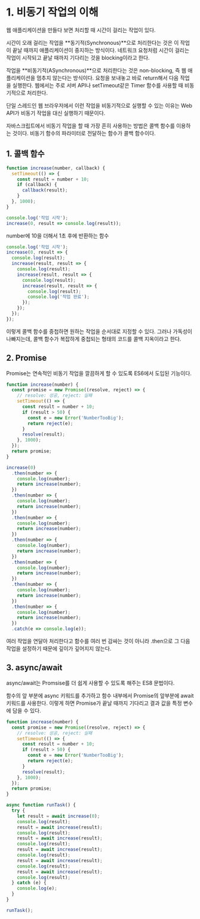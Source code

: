 # 1. 비동기 작업의 이해

웹 애플리케이션을 만들다 보면 처리할 때 시간이 걸리는 작업이 있다.

시간이 오래 걸리는 작업을 **동기적(Synchronous)**으로 처리한다는 것은 이 작업이 끝날 때까지 애플리케이션이 중지하는 방식이다. 네트워크 요청처럼 시간이 걸리는 작업이 시작되고 끝날 때까지 기다리는 것을 blocking이라고 한다.

작업을 **비동기적(ASynchronous)**으로 처리한다는 것은 non-blocking, 즉 웹 애플리케이션을 멈추지 않는다는 방식이다. 요청을 보내놓고 바로 return해서 다음 작업을 실행한다. 웹에서는 주로 서버 API나 setTimeout같은 Timer 함수를 사용할 때 비동기적으로 처리한다.

단일 스레드인 웹 브라우저에서 이런 작업을 비동기적으로 실행할 수 있는 이유는 Web API가 비동기 작업을 대신 실행하기 때문이다. 

자바스크립트에서 비동기 작업을 할 때 가장 흔히 사용하는 방법은 콜백 함수를 이용하는 것이다. 비동기 함수의 파라미터로 전달하는 함수가 콜백 함수이다.

## 1. 콜백 함수

```javascript
function increase(number, callback) {
  setTimeout(() => {
    const result = number + 10;
    if (callback) {
      callback(result);
    }
  }, 1000);
}

console.log('작업 시작');
increase(0, result => console.log(result));
```

number에 10을 더해서 1초 후에 반환하는 함수

```javascript
console.log('작업 시작');
increase(0, result => {
  console.log(result);
  increase(result, result => {
    console.log(result);
    increase(result, result => {
      console.log(result);
      increase(result, result => {
        console.log(result);
        console.log('작업 완료');
      });
    });
  });
});
```

이렇게 콜백 함수를 중첩하면 원하는 작업을 순서대로 지정할 수 있다. 그러나 가독성이 나빠지는데, 콜백 함수가 복잡하게 중첩되는 형태의 코드를 콜백 지옥이라고 한다.

## 2. Promise

Promise는 연속적인 비동기 작업을 깔끔하게 할 수 있도록 ES6에서 도입된 기능이다.

```javascript
function increase(number) {
  const promise = new Promise((resolve, reject) => {
    // resolve: 성공, reject: 실패
    setTimeout(() => {
      const result = number + 10;
      if (result > 50) {
        const e = new Error('NumberTooBig');
        return reject(e);
      }
      resolve(result);
    }, 1000);
  });
  return promise;
}

increase(0)
  .then(number => {
    console.log(number);
    return increase(number);
  })
  .then(number => {
    console.log(number);
    return increase(number);
  })
  .then(number => {
    console.log(number);
    return increase(number);
  })
  .then(number => {
    console.log(number);
    return increase(number);
  })
  .then(number => {
    console.log(number);
    return increase(number);
  })
  .then(number => {
    console.log(number);
    return increase(number);
  })
  .then(number => {
    console.log(number);
    return increase(number);
  })
  .catch(e => console.log(e));
```

여러 작업을 연달아 처리한다고 함수를 여러 번 감싸는 것이 아니라 .then으로 그 다음 작업을 설정하기 때문에 깊이가 깊어지지 않는다.

## 3. async/await

async/await는 Promsise를 더 쉽게 사용할 수 있도록 해주는 ES8 문법이다.

함수의 앞 부분에 async 키워드를 추가하고 함수 내부에서 Promise의 앞부분에 await 키워드를 사용한다. 이렇게 하면 Promise가 끝날 때까지 기다리고 결과 값을 특정 변수에 담을 수 있다.

```javascript
function increase(number) {
  const promise = new Promise((resolve, reject) => {
    // resolve: 성공, reject: 실패
    setTimeout(() => {
      const result = number + 10;
      if (result > 50) {
        const e = new Error('NumberTooBig');
        return reject(e);
      }
      resolve(result);
    }, 1000);
  });
  return promise;
}

async function runTask() {
  try {
    let result = await increase(0);
    console.log(result);
    result = await increase(result);
    console.log(result);
    result = await increase(result);
    console.log(result);
    result = await increase(result);
    console.log(result);
    result = await increase(result);
    console.log(result);
    result = await increase(result);
    console.log(result);
  } catch (e) {
    console.log(e);
  }
}

runTask();
```

